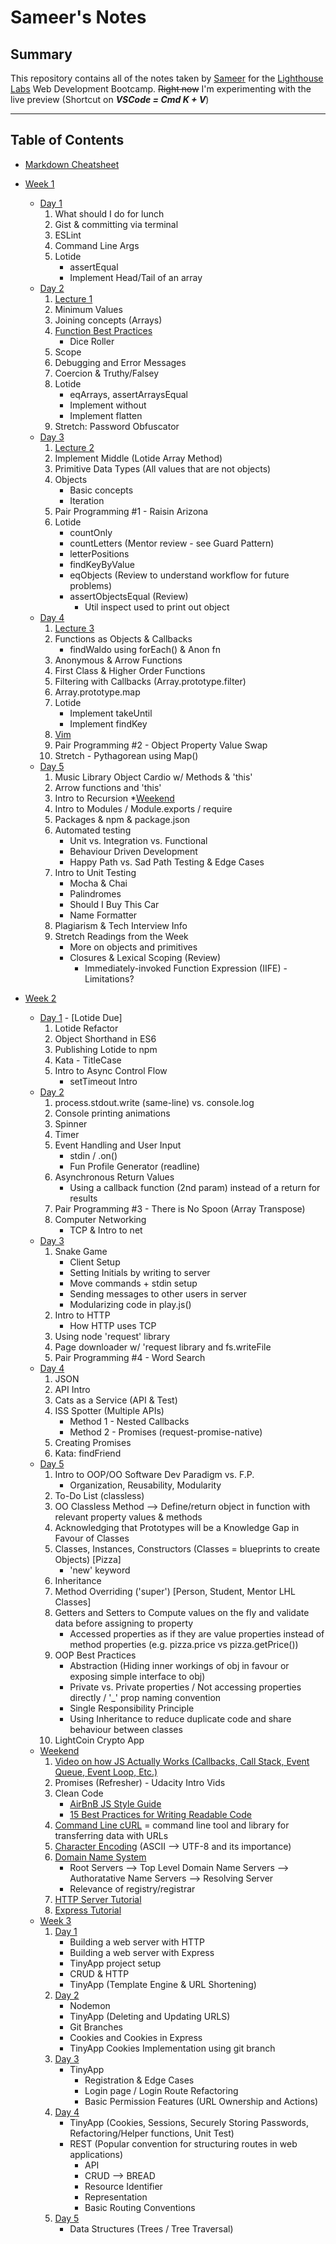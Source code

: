 # Sameer's Notes

## Summary 

This repository contains all of the notes taken by [Sameer](https://github.com/houseofsam) for the [Lighthouse Labs](https://www.lighthouselabs.ca/) Web Development Bootcamp. ~~Right now~~ I'm experimenting with the live preview (Shortcut on **_VSCode = Cmd K + V_**)

***

## Table of Contents 

* [Markdown Cheatsheet](https://github.com/adam-p/markdown-here/wiki/Markdown-Cheatsheet)

* [Week 1](/Week_1) 
  * [Day 1](Week_1/Day_1)
    1. What should I do for lunch
    2. Gist & committing via terminal
    3. ESLint
    4. Command Line Args
    5. Lotide
       * assertEqual
        * Implement Head/Tail of an array
  * [Day 2](Week_1/Day_2)
    1. [Lecture 1]()
    2. Minimum Values
    3. Joining concepts (Arrays)
    4. [Function Best Practices](Week_1/Day_2)
        * Dice Roller
    5. Scope
    6. Debugging and Error Messages
    7. Coercion & Truthy/Falsey
    8. Lotide
        * eqArrays, assertArraysEqual
        * Implement without
        * Implement flatten
    9. Stretch: Password Obfuscator
  * [Day 3](Week_1/Day_3)
    1. [Lecture 2]()
    2. Implement Middle (Lotide Array Method)
    3. Primitive Data Types (All values that are not objects)
    4. Objects
        * Basic concepts
        * Iteration
    5. Pair Programming #1 - Raisin Arizona
    6. Lotide 
        * countOnly
        * countLetters (Mentor review - see Guard Pattern)
        * letterPositions
        * findKeyByValue 
        * eqObjects (Review to understand workflow for future problems)
        * assertObjectsEqual (Review)
            * Util inspect used to print out object
  * [Day 4](Week_1/Day_4)
    1. [Lecture 3]()
    2. Functions as Objects & Callbacks
        * findWaldo using forEach() & Anon fn
    3. Anonymous & Arrow Functions
    4. First Class & Higher Order Functions
    5. Filtering with Callbacks (Array.prototype.filter)
    6. Array.prototype.map
    7. Lotide
        * Implement takeUntil
        * Implement findKey
    8. [Vim]()
    9. Pair Programming #2 - Object Property Value Swap
    10. Stretch - Pythagorean using Map()
  * [Day 5](Week_1/Day_5)
    1. Music Library Object Cardio w/ Methods & 'this'
    2. Arrow functions and 'this'
    3. Intro to Recursion
  *[Weekend](Week_1/We)
    1. Intro to Modules / Module.exports / require
    2. Packages & npm & package.json
    3. Automated testing
        * Unit vs. Integration vs. Functional 
        * Behaviour Driven Development
        * Happy Path vs. Sad Path Testing & Edge Cases
    4. Intro to Unit Testing
        * Mocha & Chai
        * Palindromes
        * Should I Buy This Car
        * Name Formatter
    5. Plagiarism & Tech Interview Info
    6. Stretch Readings from the Week
        * More on objects and primitives
        * Closures & Lexical Scoping (Review)
          * Immediately-invoked Function Expression (IIFE) - Limitations?
* [Week 2](Week_2)
  * [Day 1](Week_2/Day_1) - [Lotide Due]
    1. Lotide Refactor
    2. Object Shorthand in ES6
    3. Publishing Lotide to npm
    4. Kata - TitleCase
    5. Intro to Async Control Flow
        * setTimeout Intro
  * [Day 2](Week_2/Day_2)
    1. process.stdout.write (same-line) vs. console.log
    2. Console printing animations
    3. Spinner
    4. Timer
    5. Event Handling and User Input
        * stdin / .on()
        * Fun Profile Generator (readline)
    6. Asynchronous Return Values
        * Using a callback function (2nd param) instead of a return for results
    7. Pair Programming #3 - There is No Spoon (Array Transpose)
    8. Computer Networking
        * TCP & Intro to net
  * [Day 3](Week_2/Day_3)
    1. Snake Game
        * Client Setup
        * Setting Initials by writing to server
        * Move commands + stdin setup
        * Sending messages to other users in server
        * Modularizing code in play.js()
    2. Intro to HTTP
        * How HTTP uses TCP
    3. Using node 'request' library
    4. Page downloader w/ 'request library and fs.writeFile
    5. Pair Programming #4 - Word Search
  * [Day 4](Week_2/Day_4)
    1. JSON
    2. API Intro
    3. Cats as a Service (API & Test)
    4. ISS Spotter (Multiple APIs)
        * Method 1 - Nested Callbacks
        * Method 2 - Promises (request-promise-native)
    5. Creating Promises
    6. Kata: findFriend
  * [Day 5](Week_2/Day_5)
    1. Intro to OOP/OO Software Dev Paradigm vs. F.P.
        * Organization, Reusability, Modularity
    2. To-Do List (classless)
    3. OO Classless Method --> Define/return object in function with relevant property values & methods
    4. Acknowledging that Prototypes will be a Knowledge Gap in Favour of Classes
    5. Classes, Instances, Constructors (Classes = blueprints to create Objects) [Pizza]
        * 'new' keyword
    6. Inheritance
    7. Method Overriding ('super') [Person, Student, Mentor LHL Classes]
    8. Getters and Setters to Compute values on the fly and validate data before assigning to property
        * Accessed properties as if they are value properties instead of method properties (e.g. pizza.price vs pizza.getPrice())
    9. OOP Best Practices
        * Abstraction (Hiding inner workings of obj in favour or exposing simple interface to obj)
        * Private vs. Private properties / Not accessing properties directly / '_' prop naming convention
        * Single Responsibility Principle 
        * Using Inheritance to reduce duplicate code and share behaviour between classes 
    10. LightCoin Crypto App
  * [Weekend](Week_2/We)
    1. [Video on how JS Actually Works (Callbacks, Call Stack, Event Queue, Event Loop, Etc.)](https://www.youtube.com/watch?v=6MXRNXXgP_0)
    2. Promises (Refresher) - Udacity Intro Vids 
    3. Clean Code
        * [AirBnB JS Style Guide](https://github.com/airbnb/javascript)
        * [15 Best Practices for Writing Readable Code](https://code.tutsplus.com/tutorials/top-15-best-practices-for-writing-super-readable-code--net-8118)
    4. [Command Line cURL](http://www.thegeekstuff.com/2012/04/curl-examples/) = command line tool and library for transferring data with URLs
    5. [Character Encoding](https://www.youtube.com/watch?v=MijmeoH9LT4) (ASCII --> UTF-8 and its importance)
    6. [Domain Name System](https://www.youtube.com/watch?v=72snZctFFtA)
        * Root Servers --> Top Level Domain Name Servers --> Authoratative Name Servers --> Resolving Server
        * Relevance of registry/registrar 
    7. [HTTP Server Tutorial](https://www.guru99.com/node-js-create-server-get-data.html)
    8. [Express Tutorial](https://dzone.com/articles/watch-a-writer-learn-nodejs-part-1)
  * [Week 3](Week_3)
    1. [Day 1](Week_3/Day_1)
        * Building a web server with HTTP
        * Building a web server with Express
        * TinyApp project setup 
        * CRUD & HTTP
        * TinyApp (Template Engine & URL Shortening)
    2. [Day 2](Week_3/Day_2)
        * Nodemon
        * TinyApp (Deleting and Updating URLS)
        * Git Branches
        * Cookies and Cookies in Express
        * TinyApp Cookies Implementation using git branch
    3. [Day 3](Week_3/Day_3)
        * TinyApp
          * Registration & Edge Cases
          * Login page / Login Route Refactoring
          * Basic Permission Features (URL Ownership and Actions)
    4. [Day 4](Week_3/Day_4)
        * TinyApp (Cookies, Sessions, Securely Storing Passwords, Refactoring/Helper functions, Unit Test)
        * REST (Popular convention for structuring routes in web applications)
          * API
          * CRUD --> BREAD
          * Resource Identifier
          * Representation
          * Basic Routing Conventions
    5. [Day 5](Week_3/Day_5)
        * Data Structures (Trees / Tree Traversal)
    